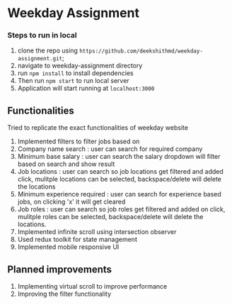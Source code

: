 # Weekday Assignment
### Steps to run in local
1. clone the repo using `https://github.com/deekshithmd/weekday-assignment.git`;
2. navigate to weekday-assignment directory
3. run `npm install` to install dependencies
4. Then run `npm start` to run local server
5. Application will start running at `localhost:3000`

## Functionalities
Tried to replicate the exact functionalities of weekday website
1. Implemented filters to filter jobs based on
  1. Company name search : user can search for required company
  2. Minimum base salary : user can search the salary dropdown will filter based on search and show result
  3. Job locations : user can search so job locations get filtered and added click, mulitple locations can be selected, backspace/delete will delete the locations
  4. Minimum experience required : user can search for experience based jobs, on clicking 'x' it will get cleared
  5. Job roles :  user can search so job roles get filtered and added on click, mulitple roles can be selected, backspace/delete will delete the locations.
2. Implemented infinite scroll using intersection observer
3. Used redux toolkit for state management
4. Implemented mobile responsive UI

## Planned improvements
1. Implementing virtual scroll to improve performance
2. Improving the filter functionality
